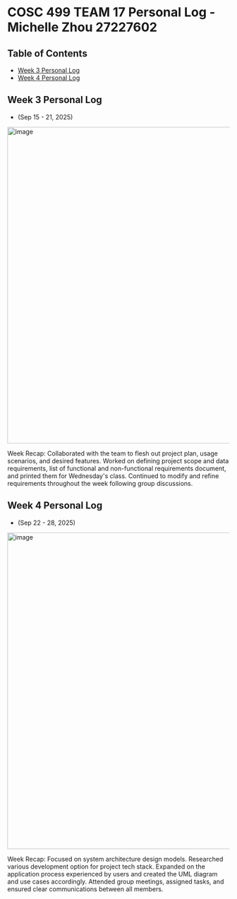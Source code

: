 # COSC 499 TEAM 17 Personal Log - Michelle Zhou 27227602

## Table of Contents

- [Week 3 Personal Log](#week-3-personal-log)
- [Week 4 Personal Log](#week-4-personal-log)

## Week 3 Personal Log

- (Sep 15 - 21, 2025)
  
<img width="1326" height="717" alt="image" src="https://github.com/user-attachments/assets/8cc396b5-06fb-48d6-9dc8-97adeb513648" />


Week Recap: Collaborated with the team to flesh out project plan, usage scenarios, and desired features. Worked on defining project scope and data requirements, list of functional and non-functional requirements document, and printed them for Wednesday's class. Continued to modify and refine requirements throughout the week following group discussions. 

## Week 4 Personal Log

- (Sep 22 - 28, 2025)

<img width="1326" height="717" alt="image" src="https://github.com/user-attachments/assets/47842e51-11a0-44d6-9d25-1dfe34a6cdb6" />


Week Recap: Focused on system architecture design models. Researched various development option for project tech stack. Expanded on the application process experienced by users and created the UML diagram and use cases accordingly. Attended group meetings, assigned tasks, and ensured clear communications between all members. 
